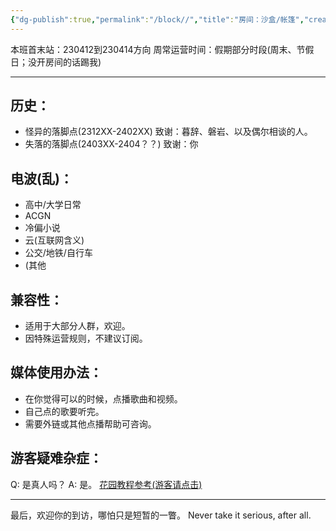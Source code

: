 ```yaml
---
{"dg-publish":true,"permalink":"/block//","title":"房间：沙盒/帐篷","created":"2024-03-25T23:18:45.491+08:00","updated":"2024-04-11T01:56:53.431+08:00"}
---
```



本班首末站：230412到230414方向
周常运营时间：假期部分时段(周末、节假日；没开房间的话踢我)

---
## 历史：
- 怪异的落脚点(2312XX-2402XX)
    致谢：暮辞、磐岩、以及偶尔相谈的人。
- 失落的落脚点(2403XX-2404？？)
    致谢：你
## 电波(乱)：
- 高中/大学日常
- ACGN
- 冷偏小说
- 云(互联网含义)
- 公交/地铁/自行车
- (其他
## 兼容性：
- 适用于大部分人群，欢迎。
- 因特殊运营规则，不建议订阅。
## 媒体使用办法：
- 在你觉得可以的时候，点播歌曲和视频。
- 自己点的歌要听完。
- 需要外链或其他点播帮助可咨询。
## 游客疑难杂症：
Q: 是真人吗？
A: 是。
[花园教程参考(游客请点击)](https://www.bilibili.com/read/cv19686904/)

---
最后，欢迎你的到访，哪怕只是短暂的一瞥。
Never take it serious, after all.